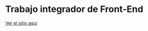 # Trabajo integrador de Front-End
[Ver el sitio aquí](https://rodcay242.github.io/cac-integrador-front-2022c1/)
